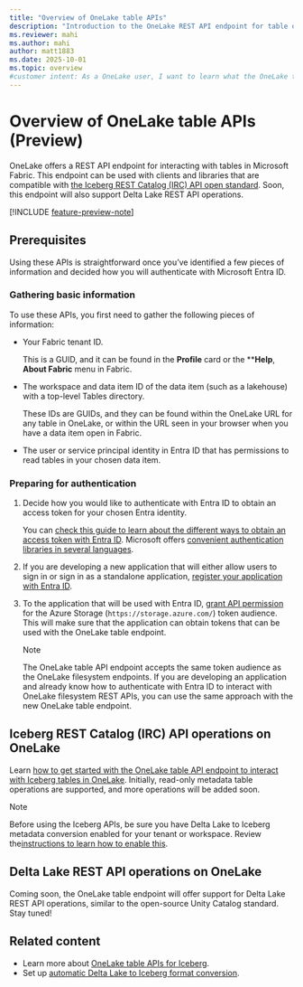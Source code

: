 ```yaml
---
title: "Overview of OneLake table APIs"
description: "Introduction to the OneLake REST API endpoint for table operations in Microsoft Fabric, including Iceberg support."
ms.reviewer: mahi
ms.author: mahi
author: matt1883
ms.date: 2025-10-01
ms.topic: overview
#customer intent: As a OneLake user, I want to learn what the OneLake table APIs are, what prerequisites and authentication steps are required, and which table formats are supported, so that I can prepare to connect and work with my data programmatically in Microsoft Fabric.
---
```


# Overview of OneLake table APIs (Preview)

OneLake offers a REST API endpoint for interacting with tables in Microsoft Fabric. This endpoint can be used with clients and libraries that are compatible with [the Iceberg REST Catalog (IRC) API open standard](https://iceberg.apache.org/rest-catalog-spec/). Soon, this endpoint will also support Delta Lake REST API operations.

[!INCLUDE [feature-preview-note](../includes/feature-preview-note.md)]

## Prerequisites

Using these APIs is straightforward once you’ve identified a few pieces of information and decided how you will authenticate with Microsoft Entra ID.

### Gathering basic information

To use these APIs, you first need to gather the following pieces of information:

- Your Fabric tenant ID.
    
    This is a GUID, and it can be found in the **Profile** card or the ****Help**, **About Fabric** menu in Fabric.

- The workspace and data item ID of the data item (such as a lakehouse) with a top-level Tables directory.

    These IDs are GUIDs, and they can be found within the OneLake URL for any table in OneLake, or within the URL seen in your browser when you have a data item open in Fabric.

- The user or service principal identity in Entra ID that has permissions to read tables in your chosen data item.

### Preparing for authentication

1. Decide how you would like to authenticate with Entra ID to obtain an access token for your chosen Entra identity.

    You can [check this guide to learn about the different ways to obtain an access token with Entra ID](https://learn.microsoft.com/entra/identity-platform/authentication-flows-app-scenarios). Microsoft offers [convenient authentication libraries in several languages](https://learn.microsoft.com/entra/identity-platform/msal-overview).

1. If you are developing a new application that will either allow users to sign in or sign in as a standalone application, [register your application with Entra ID](https://learn.microsoft.com/entra/identity-platform/quickstart-register-app).

1. To the application that will be used with Entra ID, [grant API permission](https://learn.microsoft.com/entra/identity-platform/howto-update-permissions?pivots=portal#option-1-add-permissions-in-the-api-permissions-pane) for the Azure Storage (`https://storage.azure.com/`) token audience. This will make sure that the application can obtain tokens that can be used with the OneLake table endpoint.

    > [!NOTE]
    > The OneLake table API endpoint accepts the same token audience as the OneLake filesystem endpoints. If you are developing an application and already know how to authenticate with Entra ID to interact with OneLake filesystem REST APIs, you can use the same approach with the new OneLake table endpoint.

## Iceberg REST Catalog (IRC) API operations on OneLake

Learn [how to get started with the OneLake table API endpoint to interact with Iceberg tables in OneLake](./onelake-iceberg-table-apis.md). Initially, read-only metadata table operations are supported, and more operations will be added soon.

> [!NOTE]
> Before using the Iceberg APIs, be sure you have Delta Lake to Iceberg metadata conversion enabled for your tenant or workspace. Review the[instructions to learn how to enable this](../onelake-iceberg-tables.md#virtualize-delta-lake-tables-as-iceberg).

## Delta Lake REST API operations on OneLake

Coming soon, the OneLake table endpoint will offer support for Delta Lake REST API operations, similar to the open-source Unity Catalog standard. Stay tuned!

## Related content

- Learn more about [OneLake table APIs for Iceberg](./onelake-iceberg-table-apis.md).
- Set up [automatic Delta Lake to Iceberg format conversion](../onelake-iceberg-tables.md#virtualize-delta-lake-tables-as-iceberg).